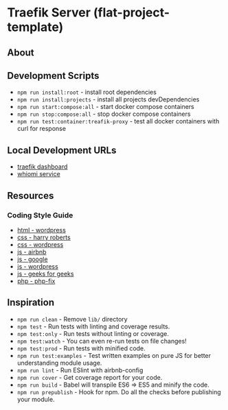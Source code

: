 # Traefik Server (flat-project-template)

## About

## Development Scripts

- `npm run install:root` - install root dependencies
- `npm run install:projects` - install all projects devDependencies
- `npm run start:compose:all` - start docker compose containers
- `npm run stop:compose:all` - stop docker compose containers
- `npm run test:container:treafik-proxy` - test all docker containers with curl for response

## Local Development URLs

- [traefik dashboard](http://localhost:8080/dashboard)
- [whiomi service](https://whoami-service-tpl-traefik-proxy.localhost/)

## Resources

### Coding Style Guide

- [html - wordpress](https://developer.wordpress.org/coding-standards/wordpress-coding-standards/html/)
- [css - harry roberts](https://cssguidelin.es/)
- [css - wordpress](https://developer.wordpress.org/coding-standards/wordpress-coding-standards/css/)
- [js - airbnb](https://github.com/airbnb/javascript)
- [js - google](https://google.github.io/styleguide/jsguide.html)
- [js - wordpress](https://developer.wordpress.org/coding-standards/wordpress-coding-standards/javascript/)
- [js - geeks for geeks](https://www.geeksforgeeks.org/javascript-style-guide-and-coding-conventions/)
- [php - php-fix](https://www.php-fig.org/psr/)

## Inspiration

- `npm run clean` - Remove `lib/` directory
- `npm test` - Run tests with linting and coverage results.
- `npm test:only` - Run tests without linting or coverage.
- `npm test:watch` - You can even re-run tests on file changes!
- `npm test:prod` - Run tests with minified code.
- `npm run test:examples` - Test written examples on pure JS for better understanding module usage.
- `npm run lint` - Run ESlint with airbnb-config
- `npm run cover` - Get coverage report for your code.
- `npm run build` - Babel will transpile ES6 => ES5 and minify the code.
- `npm run prepublish` - Hook for npm. Do all the checks before publishing your module.

